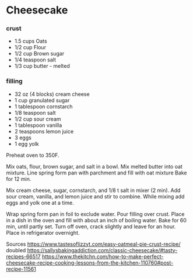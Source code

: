 # Cheesecake

### crust
- 1.5 cups Oats
- 1/2 cup Flour
- 1/2 cup Brown sugar
- 1/4 teaspoon salt
- 1/3 cup butter - melted
### filling
- 32 oz (4 blocks) cream cheese
- 1 cup granulated sugar
- 1 tablespoon cornstarch
- 1/8 teaspoon salt
- 1/2 cup sour cream
- 1 tablespoon vanilla
- 2 teaspoons lemon juice
- 3 eggs
- 1 egg yolk

Preheat oven to 350F.

Mix oats, flour, brown sugar, and salt in a bowl. 
Mix melted butter into oat mixture.
Line spring form pan with parchment and fill with oat mixture
Bake for 12 min.

Mix cream cheese, sugar, cornstarch, and 1/8 t salt in mixer (2 min).
Add sour cream, vanilla, and lemon juice and stir to combine.
While mixing add eggs and yolk one at a time.

Wrap spring form pan in foil to exclude water.
Pour filling over crust.
Place in a dish in the oven and fill with about an inch of boiling water.
Bake for 60 min, until partly set.
Turn off oven, crack slightly and leave for an hour.
Place in refrigerator overnight.

Sources
https://www.tastesoflizzyt.com/easy-oatmeal-pie-crust-recipe/ doubled
https://sallysbakingaddiction.com/classic-cheesecake/#tasty-recipes-66517
https://www.thekitchn.com/how-to-make-perfect-cheesecake-recipe-cooking-lessons-from-the-kitchen-110760#post-recipe-11561

